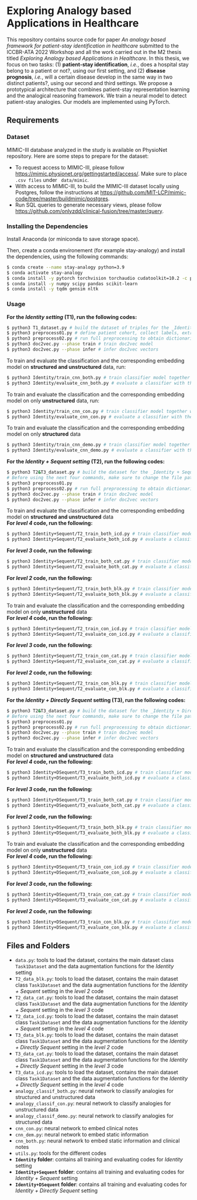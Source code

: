 # Exploring Analogy based Applications in Healthcare
This repository contains source code for paper _An analogy based framework for patient-stay identification in healthcare_ submitted to the ICCBR-ATA 2022 Workshop and all the work carried out in the M2 thesis titled _Exploring Analogy based Applications in Healthcare_. In this thesis, we focus on two tasks: (1) **patient-stay identification**, _i.e._, does a hospital stay belong to a patient or not?, using our first setting, and (2) **disease prognosis**,  _i.e._, will a certain disease develop in the same way in two distinct patients?, using our second and third settings. We propose a prototypical architecture that combines patient-stay representation learning and the analogical reasoning framework. We train a neural model to detect patient-stay analogies. Our models are implemented using PyTorch.

## Requirements

### Dataset
MIMIC-III database analyzed in the study is available on PhysioNet repository. Here are some steps to prepare for the dataset:

* To request access to MIMIC-III, please follow https://mimic.physionet.org/gettingstarted/access/. Make sure to place ```.csv files``` under ``` data/mimic```.
* With access to MIMIC-III, to build the MIMIC-III dataset locally using Postgres, follow the instructions at https://github.com/MIT-LCP/mimic-code/tree/master/buildmimic/postgres.
* Run SQL queries to generate necessary views, please follow https://github.com/onlyzdd/clinical-fusion/tree/master/query.



### Installing the Dependencies
Install Anaconda (or miniconda to save storage space).

Then, create a conda environement (for example stay-analogy) and install the dependencies, using the following commands:

```bash
$ conda create --name stay-analogy python=3.9
$ conda activate stay-analogy
$ conda install -y pytorch torchvision torchaudio cudatoolkit=10.2 -c pytorch -c=conda-forge
$ conda install -y numpy scipy pandas scikit-learn
$ conda install -y tqdm gensim nltk
```

### Usage

**For the _Identity setting_ (T1), run the following codes:**
```bash
$ python3 T1_dataset.py # build the dataset of triples for the _Identity setting_
$ python3 preprocess01.py # define patient cohort, collect labels, extract temporal signals, and extract clinical notes
$ python3 preprocess02.py # run full preprocessing to obtain dictionaries
$ python3 doc2vec.py --phase train # train doc2vec model
$ python3 doc2vec.py --phase infer # infer doc2vec vectors
```

To train and evaluate the classification and the corresponding embedding model on **structured and unstructured** data, run:
```bash
$ python3 Identity/train_cnn_both.py # train classifier model together with the embedding model 
$ python3 Identity/evaluate_cnn_both.py # evaluate a classifier with the corresponding embedding model
```

To train and evaluate the classification and the corresponding embedding model on only **unstructured** data, run:
```bash
$ python3 Identity/train_cnn_con.py # train classifier model together with the embedding model 
$ python3 Identity/evaluate_cnn_con.py # evaluate a classifier with the corresponding embedding model
```
To train and evaluate the classification and the corresponding embedding model on only **structured** data
```bash
$ python3 Identity/train_cnn_demo.py # train classifier model together with the embedding model 
$ python3 Identity/evaluate_cnn_demo.py # evaluate a classifier with the corresponding embedding model
```

**For the _Identity + Sequent setting_ (T2), run the following codes:**

```bash
$ python3 T2&T3_dataset.py # build the dataset for the _Identity + Sequent setting_
# Before using the next four commands, make sure to change the file path in the script depending on the diagnosis level you are exploring, _e.g._, processed_icd_T2, processed_cat_T2, or processed_blk_T2. Do the same for the mimic file path, _e.g._, mimic_icd_T2, mimic_cat_T2, or mimic_blk_T2.
$ python3 preprocess01.py 
$ python3 preprocess02.py # run full preprocessing to obtain dictionaries
$ python3 doc2vec.py --phase train # train doc2vec model
$ python3 doc2vec.py --phase infer # infer doc2vec vectors
```

To train and evaluate the classification and the corresponding embedding model on **structured and unstructured** data <br/>
**For _level 4_ code, run the following:**
```bash
$ python3 Identity+Sequent/T2_train_both_icd.py # train classifier model together with the embedding model 
$ python3 Identity+Sequent/T2_evaluate_both_icd.py # evaluate a classifier with the corresponding embedding model
```

**For _level 3_ code, run the following:**
```bash
$ python3 Identity+Sequent/T2_train_both_cat.py # train classifier model together with the embedding model 
$ python3 Identity+Sequent/T2_evaluate_both_cat.py # evaluate a classifier with the corresponding embedding model
```

**For _level 2_ code, run the following:**
```bash
$ python3 Identity+Sequent/T2_train_both_blk.py # train classifier model together with the embedding model 
$ python3 Identity+Sequent/T2_evaluate_both_blk.py # evaluate a classifier with the corresponding embedding model
```


To train and evaluate the classification and the corresponding embedding model on only **unstructured** data <br/>
**For _level 4_ code, run the following:**
```bash
$ python3 Identity+Sequent/T2_train_con_icd.py # train classifier model together with the embedding model 
$ python3 Identity+Sequent/T2_evaluate_con_icd.py # evaluate a classifier with the corresponding embedding model
```

**For _level 3_ code, run the following:**
```bash
$ python3 Identity+Sequent/T2_train_con_cat.py # train classifier model together with the embedding model 
$ python3 Identity+Sequent/T2_evaluate_con_cat.py # evaluate a classifier with the corresponding embedding model
```

**For _level 2_ code, run the following:**
```bash
$ python3 Identity+Sequent/T2_train_con_blk.py # train classifier model together with the embedding model 
$ python3 Identity+Sequent/T2_evaluate_con_blk.py # evaluate a classifier with the corresponding embedding model
```


**For the _Identity + Directly Sequent_ setting (T3), run the following codes:**
```bash
$ python3 T2&T3_dataset.py # build the dataset for the _Identity + Directly Sequent setting_
# Before using the next four commands, make sure to change the file path in the script depending on the diagnosis level you are exploring, _e.g._, processed_icd_T3, processed_cat_T3, or processed_blk_T3. Do the same for the mimic file path, _e.g._, mimic_icd_T3, mimic_cat_T3, or mimic_blk_T3.
$ python3 preprocess01.py 
$ python3 preprocess02.py # run full preprocessing to obtain dictionaries
$ python3 doc2vec.py --phase train # train doc2vec model
$ python3 doc2vec.py --phase infer # infer doc2vec vectors
```

To train and evaluate the classification and the corresponding embedding model on **structured and unstructured** data <br/>
**For _level 4_ code, run the following:**
```bash
$ python3 Identity+DSequent/T3_train_both_icd.py # train classifier model together with the embedding model 
$ python3 Identity+DSequent/T3_evaluate_both_icd.py # evaluate a classifier with the corresponding embedding model
```

**For _level 3_ code, run the following:**
```bash
$ python3 Identity+DSequent/T3_train_both_cat.py # train classifier model together with the embedding model 
$ python3 Identity+DSequent/T3_evaluate_both_cat.py # evaluate a classifier with the corresponding embedding model
```
**For _level 2_ code, run the following:**
```bash
$ python3 Identity+DSequent/T3_train_both_blk.py # train classifier model together with the embedding model 
$ python3 Identity+DSequent/T3_evaluate_both_blk.py # evaluate a classifier with the corresponding embedding model
```


To train and evaluate the classification and the corresponding embedding model on only **unstructured** data <br/>
**For _level 4_ code, run the following:**
```bash
$ python3 Identity+DSequent/T3_train_con_icd.py # train classifier model together with the embedding model 
$ python3 Identity+DSequent/T3_evaluate_con_icd.py # evaluate a classifier with the corresponding embedding model
```

**For _level 3_ code, run the following:**
```bash
$ python3 Identity+DSequent/T3_train_con_cat.py # train classifier model together with the embedding model 
$ python3 Identity+DSequent/T3_evaluate_con_cat.py # evaluate a classifier with the corresponding embedding model
```

**For _level 2_ code, run the following:**
```bash
$ python3 Identity+DSequent/T3_train_con_blk.py # train classifier model together with the embedding model 
$ python3 Identity+DSequent/T3_evaluate_con_blk.py # evaluate a classifier with the corresponding embedding model
```

  
 
  
  
## Files and Folders

- `data.py`: tools to load the dataset, contains the main dataset class `Task1Dataset` and the data augmentation functions for the _Identity_ setting
- `T2_data_blk.py`: tools to load the dataset, contains the main dataset class `Task1Dataset` and the data augmentation functions for the _Identity + Sequent_ setting in the _level 2_ code
- `T2_data_cat.py`: tools to load the dataset, contains the main dataset class `Task1Dataset` and the data augmentation functions for the _Identity + Sequent_ setting in the _level 3_ code
- `T2_data_icd.py`: tools to load the dataset, contains the main dataset class `Task1Dataset` and the data augmentation functions for the _Identity + Sequent_ setting in the _level 4_ code
- `T3_data_blk.py`: tools to load the dataset, contains the main dataset class `Task1Dataset` and the data augmentation functions for the _Identity + Directly Sequent_ setting in the _level 2_ code
- `T3_data_cat.py`: tools to load the dataset, contains the main dataset class `Task1Dataset` and the data augmentation functions for the _Identity + Directly Sequent_ setting in the _level 3_ code
- `T3_data_icd.py`: tools to load the dataset, contains the main dataset class `Task1Dataset` and the data augmentation functions for the _Identity + Directly Sequent_ setting in the _level 4_ code
- `analogy_classif_both.py`: neural network to classify analogies for structured and unstructured data
- `analogy_classif_con.py`: neural network to classify analogies for unstructured data
- `analogy_classif_demo.py`: neural network to classify analogies for structured data
- `cnn_con.py`: neural network to embed clinical notes
- `cnn_dem.py`: neural network to embed static information
- `cnn_both.py`: neural network to embed static information and clinical notes
- `utils.py`: tools for the different codes
- **`Identity` folder**: contains all training and evaluating codes for _Identity_ setting
- **`Identity+Sequent` folder**: contains all training and evaluating codes for _Identity + Sequent_ setting
- **`Identity+DSequent` folder**: contains all training and evaluating codes for _Identity + Directly Sequent_ setting

